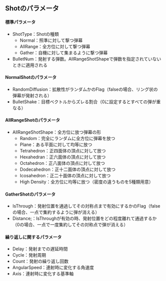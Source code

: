 ## Shotのパラメータ
#### 標準パラメータ
- ShotType：Shotの種類
  - Normal：照準に対して撃つ弾幕
  - AllRange：全方位に対して撃つ弾幕
  - Gather：自機に対して集まるように撃つ弾幕
- BulletNum：発射する弾数。AllRangeShotShapeで弾数を指定されていないときに適用される


#### NormalShotのパラメータ
- RandomDiffusion：拡散性がランダムかのFlag（falseの場合、リング状の弾幕が発射される）
- BulletShake：目標ベクトルからズレる割合（0に設定するとすべての弾が重なる）


#### AllRangeShotのパラメータ
- AllRangeShotShape：全方位に放つ弾幕の形
    - Random：完全にランダムに全方位に弾幕を放つ
    - Plane：ある平面に対して均等に放つ
    - Tetrahedron：正四面体の頂点に対して放つ
    - Hexahedran：正六面体の頂点に対して放つ
    - Octahedron：正八面体の頂点に対して放つ
    - Dodecahedron：正十二面体の頂点に対して放つ
    - Icosahedron：正二十面体の頂点に対して放つ
    - High Density：全方位に均等に放つ（密度の違うものを5種類用意）


#### GatherShotのパラメータ
- IsThrough：発射位置を通過してその対称点まで有効にするかのFlag（falseの場合、一点で集約するように弾が消える）
- Distance;：IsThroughが有効の時、発射位置をどの程度離れて通過するか（0の場合、一点で一度集約してその対称点で弾が消える）


#### 繰り返しに関するパラメータ
- Delay：発射までの遅延時間
- Cycle：発射周期
- Count：発射の繰り返し回数
- AngularSpeed：連射時に変化する角速度
- Axis：連射時に変化する基準軸
